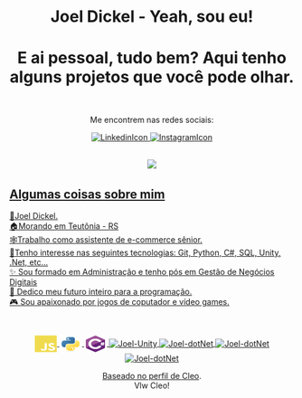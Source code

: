  <h1 color="black" align="center">Joel Dickel - Yeah, sou eu!</h1>

<h1 color="black" align="center">E ai pessoal, tudo bem? Aqui tenho alguns projetos que você pode olhar.</h1>
<br />
<p align="center" color="grey" size="14px">Me encontrem nas redes sociais:</p>

<p align="center">
    <a href="https://www.linkedin.com/in/joel-dickel-121585193/">
        <img src="https://img.shields.io/badge/LinkedIn-0077B5?style=for-the-badge&logo=linkedin&logoColor=white" alt="LinkedinIcon" height="30" aling="center"><img/>
    </a>
    <a href="https://www.instagram.com/joel_dickel/?hl=pt-br">
        <img src="https://img.shields.io/badge/Instagram-E4405F?style=for-the-badge&logo=instagram&logoColor=white" alt="InstagramIcon" height="30" aling="center">
</p>
<br/>

<div align="center">
  <a href="https://github.com/joeldickel">
  <img height="180em" src="https://github-readme-stats.vercel.app/api?username=JoelDickel&show_icons=true&theme=dark&include_all_commits=true&count_private=true"/>
</div> 

<h2 aling="left">Algumas coisas sobre mim </h2>
<p aling="left" color="grey" font-size="20px">
     🧑‍Joel Dickel. <br />
     🏠Morando em Teutônia - RS<br />
     🕸️Trabalho como assistente de e-commerce sênior. <br />
     💼Tenho interesse nas seguintes tecnologias: Git, Python, C#, SQL, Unity, .Net, etc...<br />
     ✨ Sou formado em Administração e tenho pós em Gestão de Negócios Digitais<br />
     🥇 Dedico meu futuro inteiro para a programação.<br />
     🎮 Sou apaixonado por jogos de coputador e vídeo games.<br />
    
</p>
<br/>
<p align="center">
  
  <img align="center" alt="Joel-Js" height="30" width="40" src="https://raw.githubusercontent.com/devicons/devicon/master/icons/javascript/javascript-plain.svg">
  <img align="center" alt="Joel-Python" height="30" width="40" src="https://raw.githubusercontent.com/devicons/devicon/master/icons/python/python-original.svg">
  <img align="center" alt="Joel-Csharp" height="30" width="40" src="https://raw.githubusercontent.com/devicons/devicon/master/icons/csharp/csharp-original.svg">
  <img align="center" alt="Joel-Unity" height="30" width="40" src="https://cdn.jsdelivr.net/gh/devicons/devicon/icons/unity/unity-original.svg" />
 <img align="center" alt="Joel-dotNet" height="30" width="40" src="https://cdn.jsdelivr.net/gh/devicons/devicon/icons/dot-net/dot-net-original.svg" />
<img align="center" alt="Joel-dotNet" height="30" width="40" src="https://cdn.jsdelivr.net/gh/devicons/devicon/icons/git/git-original.svg" />
<img align="center" alt="Joel-dotNet" height="30" width="40" src="https://cdn.jsdelivr.net/gh/devicons/devicon/icons/github/github-original.svg" />
          
 

</p>
<p align="center" color="grey">
     Baseado no perfil de <a href="https://github.com/cleomarschmitzhaus">Cleo</a>.<br />
    Vlw Cleo!
</p>
